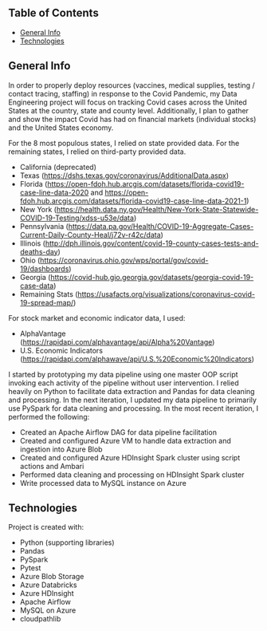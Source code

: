 ## Table of Contents
- [General Info](#general-info)
- [Technologies](#technologies)

## General Info
In order to properly deploy resources (vaccines, medical supplies, testing / contact tracing, staffing) in response to the Covid Pandemic, my Data Engineering project will focus on tracking Covid cases across the United States at the country, state and county level. Additionally, I plan to gather and show the impact Covid has had on financial markets (individual stocks) and the United States economy.

For the 8 most populous states, I relied on state provided data. For the remaining states, I relied on third-party provided data. 

- California (deprecated)
- Texas (https://dshs.texas.gov/coronavirus/AdditionalData.aspx)
- Florida (https://open-fdoh.hub.arcgis.com/datasets/florida-covid19-case-line-data-2020 and https://open-fdoh.hub.arcgis.com/datasets/florida-covid19-case-line-data-2021-1)
- New York (https://health.data.ny.gov/Health/New-York-State-Statewide-COVID-19-Testing/xdss-u53e/data)
- Pennsylvania (https://data.pa.gov/Health/COVID-19-Aggregate-Cases-Current-Daily-County-Heal/j72v-r42c/data)
- Illinois (http://dph.illinois.gov/content/covid-19-county-cases-tests-and-deaths-day)
- Ohio (https://coronavirus.ohio.gov/wps/portal/gov/covid-19/dashboards)
- Georgia (https://covid-hub.gio.georgia.gov/datasets/georgia-covid-19-case-data)
- Remaining Stats (https://usafacts.org/visualizations/coronavirus-covid-19-spread-map/)

For stock market and economic indicator data, I used:

- AlphaVantage (https://rapidapi.com/alphavantage/api/Alpha%20Vantage)
- U.S. Economic Indicators (https://rapidapi.com/alphawave/api/U.S.%20Economic%20Indicators)

I started by prototyping my data pipeline using one master OOP script invoking each activity of the pipeline without user intervention. I relied heavily on Python to facilitate data extraction and Pandas for data cleaning and processing. In the next iteration, I updated my data pipeline to primarily use PySpark for data cleaning and processing. In the most recent iteration, I performed the following:

- Created an Apache Airflow DAG for data pipeline facilitation
- Created and configured Azure VM to handle data extraction and ingestion into Azure Blob
- Created and configured Azure HDInsight Spark cluster using script actions and Ambari
- Performed data cleaning and processing on HDInsight Spark cluster
- Write processed data to MySQL instance on Azure

## Technologies
Project is created with: 
* Python (supporting libraries)
* Pandas
* PySpark
* Pytest
* Azure Blob Storage
* Azure Databricks
* Azure HDInsight
* Apache Airflow
* MySQL on Azure
* cloudpathlib